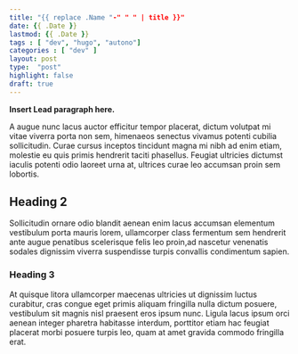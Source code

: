 ```yaml
---
title: "{{ replace .Name "-" " " | title }}"
date: {{ .Date }}
lastmod: {{ .Date }}
tags : [ "dev", "hugo", "autono"]
categories : [ "dev" ]
layout: post
type:  "post"
highlight: false
draft: true
---
```


**Insert Lead paragraph here.**

A augue nunc lacus auctor efficitur tempor placerat, dictum volutpat mi vitae viverra porta non sem, himenaeos senectus vivamus potenti cubilia sollicitudin. Curae cursus inceptos tincidunt magna mi nibh ad enim etiam, molestie eu quis primis hendrerit taciti phasellus. Feugiat ultricies dictumst iaculis potenti odio laoreet urna at, ultrices curae leo accumsan proin sem lobortis. 

## Heading 2

Sollicitudin ornare odio blandit aenean enim lacus accumsan elementum vestibulum porta mauris lorem, ullamcorper class fermentum sem hendrerit ante augue penatibus scelerisque felis leo proin,ad nascetur venenatis sodales dignissim viverra suspendisse turpis convallis condimentum sapien.

### Heading 3

At quisque litora ullamcorper maecenas ultricies ut dignissim luctus curabitur, cras congue eget primis aliquam fringilla nulla dictum posuere, vestibulum sit magnis nisl praesent eros ipsum nunc. Ligula lacus ipsum orci aenean integer pharetra habitasse interdum, porttitor etiam hac feugiat placerat morbi posuere turpis leo, quam at amet gravida commodo fringilla erat.

